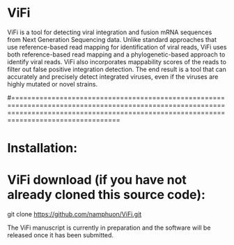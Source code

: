 # ViFi

ViFi is a tool for detecting viral integration and fusion mRNA sequences from Next Generation Sequencing data.  Unlike standard approaches that use reference-based read mapping for identification of viral reads, ViFi uses both reference-based read mapping and a phylogenetic-based approach to identify viral reads.  ViFi also incorporates mappability scores of the reads to filter out false positive integration detection.  The end result is a tool that can accurately and precisely detect integrated viruses, even if the viruses are highly mutated or novel strains.

#=============================================================================================================================================================================================

# Installation:

# ViFi download (if you have not already cloned this source code):
git clone https://github.com/namphuon/ViFi.git


The ViFi manuscript is currently in preparation and the software will be released once it has been submitted.
